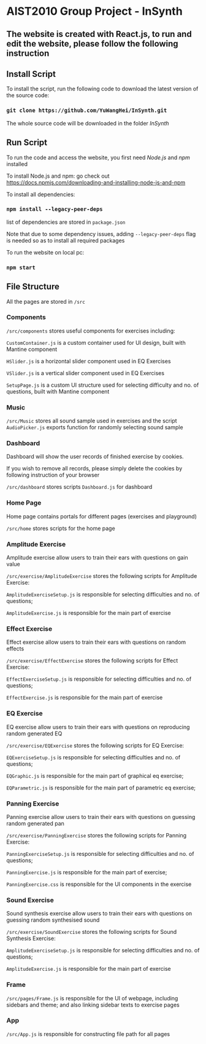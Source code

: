 # AIST2010 Group Project - InSynth
The website is created with React.js, to run and edit the website, please follow the following instruction
---
## Install Script
To install the script, run the following code to download the latest version of the source code:
### `git clone https://github.com/YuWangHei/InSynth.git`
The whole source code will be downloaded in the folder *InSynth*

## Run Script
To run the code and access the website, you first need *Node.js* and *npm* installed

To install Node.js and npm: go check out https://docs.npmjs.com/downloading-and-installing-node-js-and-npm

To install all dependencies:
### `npm install --legacy-peer-deps`
list of dependencies are stored in `package.json`

Note that due to some dependency issues, adding `--legacy-peer-deps` flag is needed so as to install all required packages

To run the website on local pc:
### `npm start`

## File Structure
All the pages are stored in `/src`

### Components
`/src/components` stores useful components for exercises including:

`CustomContainer.js` is a custom container used for UI design, built with Mantine component

`HSlider.js` is a horizontal slider component used in EQ Exercises

`VSlider.js` is a vertical slider component used in EQ Exercises

`SetupPage.js` is a custom UI structure used for selecting difficulty and no. of questions, built with Mantine component

### Music
`/src/Music` stores all sound sample used in exercises and the script `AudioPicker.js` exports function for randomly selecting sound sample

### Dashboard
Dashboard will show the user records of finished exercise by cookies.

If you wish to remove all records, please simply delete the cookies by following instruction of your browser

`/src/dashboard` stores scripts `Dashboard.js` for dashboard 

### Home Page
Home page contains portals for different pages (exercises and playground)

`/src/home` stores scripts for the home page

### Amplitude Exercise
Amplitude exercise allow users to train their ears with questions on gain value

`/src/exercise/AmplitudeExercise` stores the following scripts for Amplitude Exercise:

`AmplitudeExerciseSetup.js` is responsible for selecting difficulties and no. of questions;

`AmplitudeExercise.js` is responsible for the main part of exercise

### Effect Exercise
Effect exercise allow users to train their ears with questions on random effects

`/src/exercise/EffectExercise` stores the following scripts for Effect Exercise:

`EffectExerciseSetup.js` is responsible for selecting difficulties and no. of questions;

`EffectExercise.js` is responsible for the main part of exercise

### EQ Exercise
EQ exercise allow users to train their ears with questions on reproducing random generated EQ

`/src/exercise/EQExercise` stores the following scripts for EQ Exercise:

`EQExerciseSetup.js` is responsible for selecting difficulties and no. of questions;

`EQGraphic.js` is responsible for the main part of graphical eq exercise; 

`EQParametric.js` is responsible for the main part of parametric eq exercise;

### Panning Exercise
Panning exercise allow users to train their ears with questions on guessing random generated pan

`/src/exercise/PanningExercise` stores the following scripts for Panning Exercise:

`PanningExerciseSetup.js` is responsible for selecting difficulties and no. of questions;

`PanningExercise.js` is responsible for the main part of exercise;

`PanningExercise.css` is responsible for the UI components in the exercise

### Sound Exercise
Sound synthesis exercise allow users to train their ears with questions on guessing random synthesised sound

`/src/exercise/SoundExercise` stores the following scripts for Sound Synthesis Exercise:

`AmplitudeExerciseSetup.js` is responsible for selecting difficulties and no. of questions;

`AmplitudeExercise.js` is responsible for the main part of exercise

### Frame

`/src/pages/Frame.js` is responsible for the UI of webpage, including sidebars and theme; and also linking sidebar texts to exercise pages

### App

`/src/App.js` is responsible for constructing file path for all pages



